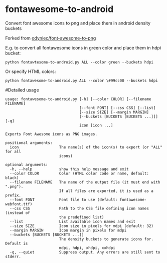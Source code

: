 # fontawesome-to-android
Convert font awesome icons to png and place them in android density buckets

Forked from [odyniec/font-awesome-to-png](https://github.com/odyniec/font-awesome-to-png)

E.g. to convert all fontawesome icons in green color and place them in hdpi bucket:
```
python fontawtesome-to-android.py ALL --color green --buckets hdpi
```
Or specify HTML colors:
```
python fontawesome-to-android.py ALL --color \#99cc00 --buckets hdpi
```

#Detailed usage
```
usage: fontawesome-to-android.py [-h] [--color COLOR] [--filename FILENAME]
                                 [--font FONT] [--css CSS] [--list]
                                 [--size SIZE] [--margin MARGIN]
                                 [--buckets [BUCKETS [BUCKETS ...]]] [-q]
                                 icon [icon ...]

Exports Font Awesome icons as PNG images.

positional arguments:
  icon                  The name(s) of the icon(s) to export (or "ALL" for all
                        icons)

optional arguments:
  -h, --help            show this help message and exit
  --color COLOR         Color (HTML color code or name, default: black)
  --filename FILENAME   The name of the output file (it must end with ".png").
                        If all files are exported, it is used as a prefix.
  --font FONT           Font file to use (default: fontawesome-webfont.ttf)
  --css CSS             Path to the CSS file defining icon names (instead of
                        the predefined list)
  --list                List available icon names and exit
  --size SIZE           Icon size in pixels for mdpi (default: 32)
  --margin MARGIN       Icon margin in pixels for mdpi
  --buckets [BUCKETS [BUCKETS ...]]
                        The density buckets to generate icons for. Default is
                        mdpi, hdpi, xhdpi, xxhdpi
  -q, --quiet           Suppress output. Any errors are still sent to stderr.
  ```
